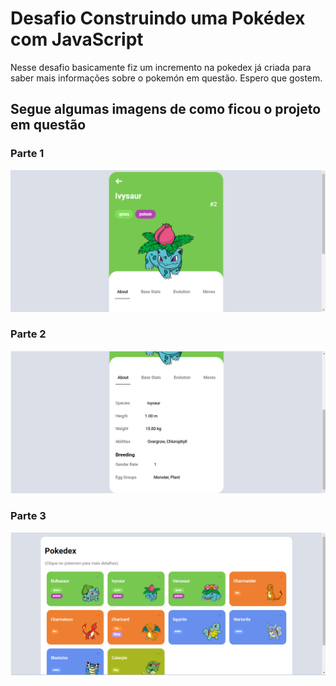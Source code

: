 # Desafio Construindo uma Pokédex com JavaScript

Nesse desafio basicamente fiz um incremento na pokedex já criada para saber mais informações sobre o pokemón em questão. Espero que gostem.

## Segue algumas imagens de como ficou o projeto em questão

### Parte 1
![Pokedex parte 1](assets/images/Pokedex-pt1.png)

### Parte 2
![Pokedex parte 2](assets/images/Pokedex-pt2.png)

### Parte 3
![Pokedex parte 3](assets/images/Pokedex-pt3.png)
